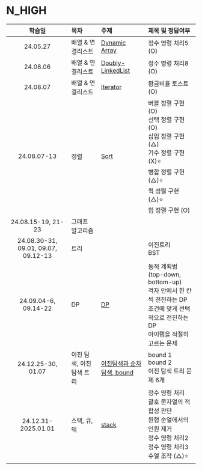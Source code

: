 # N_HIGH

|               학습일                | 목차                      | 주제                                                           | 제목 및 정답여부                                                                                                                                            |
| :---------------------------------: | :------------------------ | :------------------------------------------------------------- | :---------------------------------------------------------------------------------------------------------------------------------------------------------- |
|              24.05.27               | 배열 & 연결리스트         | [Dynamic Array](./배열,%20연결리스트/Dynamic%20Array.js)       | 정수 명령 처리5 (O)                                                                                                                                         |
|              24.08.06               | 배열 & 연결리스트         | [Doubly-LinkedList](./배열,%20연결리스트/Doubly-LinkedList.js) | 정수 명령 처리8 (O)                                                                                                                                         |
|              24.08.07               | 배열 & 연결리스트         | [Iterator](./배열,%20연결리스트/Iterator.js)                   | 황금비율 토스트 (O)                                                                                                                                         |
|             24.08.07-13             | 정렬                      | [Sort](./정렬/sort.js)                                         | 버블 정렬 구현 (O)<br>선택 정렬 구현 (O)<br>삽입 정렬 구현 (△)<br>기수 정렬 구현 (X)⭐️<br>병합 정렬 구현 (△)⭐️<br>퀵 정렬 구현 (△)⭐️<br>힙 정렬 구현 (O) |
|         24.08.15-19, 21-23          | 그래프 알고리즘           |
| 24.08.30-31, 09.01, 09.07, 09.12-13 | 트리                      |                                                                | 이진트리<br> BST                                                                                                                                            |
|        24.09.04-6, 09.14-22         | DP                        | [DP](./DP/DP.js)                                               | 동적 계획법(top-down, bottom-up)<br>격자 안에서 한 칸씩 전진하는 DP<br> 조건에 맞게 선택적으로 전진하는 DP<br> 아이템을 적절히 고르는 문제                  |
|         24.12.25-30, 01.07          | 이진 탐색, 이진 탐색 트리 | [이진탐색과 순차탐색, bound](./이진탐색/이진탐색.js)           | bound 1<br>bound 2<br>이진 탐색 트리 문제 6개                                                                                                               |
|         24.12.31-2025.01.01         | 스택, 큐, 덱              | [stack](./스택,%20큐/stack,%20queue,%20deque.js)               | 정수 명령 처리<br>괄호 문자열의 적합성 판단<br>원형 순열에서의 인원 제거<br>정수 명령 처리2<br>정수 명령 처리3<br>수열 조작 (△)⭐️                          |
